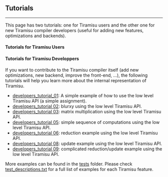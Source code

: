 ## Tutorials
--------------

This page has two tutorials: one for Tiramisu users and the other one for new Tiramisu compiler developers (useful for adding new features, optimizations and backends).

#### Tutorials for Tiramisu Users



#### Tutorials for Tiramisu Developpers

If you want to contribute to the Tiramisu compiler itself (add new
optimizations, new backend, improve the front-end, ...), the following
tutorials will help you learn more about the internal representation
of Tiramisu.

- [developers_tutorial_01](tutorials/developers/tutorial_01/tutorial_01.cpp): A simple example of how to use the low level Tiramisu API (a simple assignment).
- [developers_tutorial 02](tutorials/developers/tutorial_02/tutorial_02.cpp): blurxy using the low level Tiramisu API.
- [developers_tutorial 03](tutorials/developers/tutorial_03/tutorial_03.cpp): matrix multiplication using the low level Tiramisu API.
- [developers_tutorial 05](tutorials/developers/tutorial_05/tutorial_05.cpp): simple sequence of computations using the low level Tiramisu API.
- [developers_tutorial 06](tutorials/developers/tutorial_06/tutorial_06.cpp): reduction example using the low level Tiramisu API.
- [developers_tutorial 08](tutorials/developers/tutorial_08/tutorial_08.cpp): update example using the low level Tiramisu API.
- [developers_tutorial 09](tutorials/developers/tutorial_09/tutorial_09.cpp): complicated reduction/update example using the low level Tiramisu API.

More examples can be found in the [tests](tests/) folder. Please check [test_descriptions.txt](tests/test_descriptions.txt) for a full list of examples for each Tiramisu feature.
